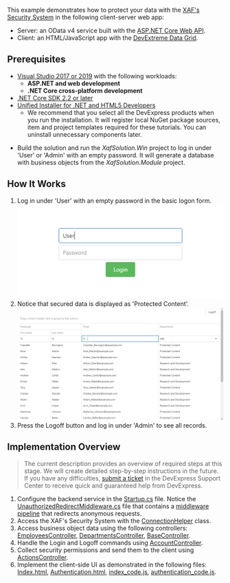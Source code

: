 This example demonstrates how to protect your data with the [XAF's Security System](https://docs.devexpress.com/eXpressAppFramework/113366/Concepts/Security-System/Security-System-Overview) in the following client-server web app:
 * Server: an OData v4 service built with the [ASP.NET Core Web API](https://docs.microsoft.com/en-us/aspnet/core/?view=aspnetcore-2.2).
 * Client: an HTML/JavaScript app with the [DevExtreme Data Grid](https://js.devexpress.com/Overview/DataGrid/).
 
## Prerequisites
* [Visual Studio 2017 or 2019](https://visualstudio.microsoft.com/vs/) with the following workloads:
  * **ASP.NET and web development**
  * **.NET Core cross-platform development**
* [.NET Core SDK 2.2 or later](https://www.microsoft.com/net/download/all)
* [Unified Installer for .NET and HTML5 Developers](https://www.devexpress.com/Products/Try/)
  * We recommend that you select all the DevExpress products when you run the installation. It will register local NuGet package sources, item and project templates required for these tutorials. You can uninstall unnecessary components later.
- Build the solution and run the *XafSolution.Win* project to log in under 'User' or 'Admin' with an empty password. It will generate a database with business objects from the *XafSolution.Module* project.

## How It Works

1. Log in under 'User' with an empty password in the basic logon form.
![](/images/ODataLoginPage.png)
2. Notice that secured data is displayed as 'Protected Content'.
![](/images/ODataListView.png)
3. Press the Logoff button and log in under 'Admin' to see all records.

## Implementation Overview
>The current description provides an overview of required steps at this stage. We will create detailed step-by-step instructions in the future. If you have any difficulties, [submit a ticket](https://www.devexpress.com/ask) in the DevExpress Support Center to receive quick and guaranteed help from DevExpress.

1. Configure the backend service in the [Startup.cs](Startup.cs) file. Notice the [UnauthorizedRedirectMiddleware.cs](UnauthorizedRedirectMiddleware.cs) file that contains a [middleware pipeline](https://docs.microsoft.com/en-us/aspnet/core/fundamentals/middleware/?view=aspnetcore-2.2) that redirects anonymous requests.
2. Access the XAF's Security System with the [ConnectionHelper](Helpers/ConnectionHelper.cs) class.
3. Access business object data using the following controllers: [EmployeesController](Controllers/EmployeesController.cs), [DepartmentsController](Controllers/DepartmentsController.cs), [BaseController](Controllers/BaseController.cs).
4. Handle the Login and Logoff commands using [AccountController](Controllers/AccountController.cs).
5. Collect security permissions and send them to the client using [ActionsController](Controllers/ActionsController.cs).
6. Implement the client-side UI as demonstrated in the following files: [Index.html](wwwroot/Index.html), [Authentication.html](wwwroot/Authentication.html), [index_code.js](wwwroot/js/index_code.js), [authentication_code.js](wwwroot/js/authentication_code.js).
